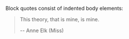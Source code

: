 Block quotes consist of indented body elements:

 > This theory, that is mine, is mine.
 > 
 > -- Anne Elk (Miss)

